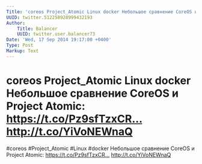 ```yaml
---
Title: 'coreos Project_Atomic Linux docker Небольшое сравнение CoreOS и Project Atomic: https://t.co/Pz9sfTzxCR… http://t.co/YiVoNEWnaQ'
UUID: twitter.512258928999432193
Author:
    Title: Balancer
    UUID: twitter.user.balancer73
Date: 'Wed, 17 Sep 2014 19:17:00 +0400'
Type: Post
Markup: Text
---
```


# coreos Project_Atomic Linux docker Небольшое сравнение CoreOS и Project Atomic: https://t.co/Pz9sfTzxCR… http://t.co/YiVoNEWnaQ

#coreos #Project_Atomic #Linux #docker Небольшое сравнение
CoreOS и Project Atomic:
https://t.co/Pz9sfTzxCR… http://t.co/YiVoNEWnaQ